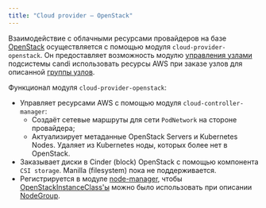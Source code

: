 ```yaml
---
title: "Сloud provider — OpenStack"
---
```


Взаимодействие с облачными ресурсами провайдеров на базе [OpenStack](https://www.openstack.org/) осуществляется с помощью модуля `cloud-provider-openstack`. Он предоставляет возможность модулю [управления узлами](/modules/040-node-manager) подсистемы candi использовать ресурсы AWS при заказе узлов для описанной [группы узлов](/modules/040-node-manager/cr.html#nodegroup).

Функционал модуля `cloud-provider-openstack`:
- Управляет ресурсами AWS с помощью модуля `cloud-controller-manager`:
    * Создаёт сетевые маршруты для сети `PodNetwork` на стороне провайдера;
    * Актуализирует метаданные OpenStack Servers и Kubernetes Nodes. Удаляет из Kubernetes ноды, которых более нет в OpenStack.
- Заказывает диски в Cinder (block) OpenStack с помощью компонента `CSI storage`. Manilla (filesystem) пока не поддерживается.
- Регистрируется в модуле [node-manager](/modules/040-node-manager/), чтобы [OpenStackInstanceClass'ы](cr.html#openstackinstanceclass) можно было использовать при описании [NodeGroup](/modules/040-node-manager/cr.html#nodegroup).

